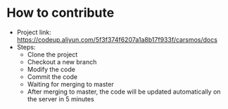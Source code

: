 # How to contribute
- Project link: https://codeup.aliyun.com/5f3f374f6207a1a8b17f933f/carsmos/docs
- Steps:
    - Clone the project
    - Checkout a new branch
    - Modify the code
    - Commit the code
    - Waiting for merging to master
    - After merging to master, the code will be updated automatically on the server in 5 minutes